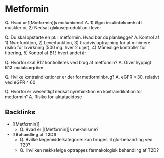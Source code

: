 # Metformin
Q. Hvad er [[Metformin]]s mekanisme?
A. 1) Øget insulinfølsomhed i muskler og 2) Nedsat glukoseproduktion i lever

Q. Du skal opstarte en pt. i metformin. Hvad bør du planlægge?
A. Kontrol af 1) Nyrefunktion, 2) Leverfunktion, 3) Gradvis optrapning for at minimere risiko for bivirkning (500 mg. hver 2 uger), 4) Månedlige kontroller for titrering, 5) Kontrol af B12 hvert andet år

Q. Hvorfor skal B12 kontrolleres ved brug af metformin?
A. Giver hyppigt B12-malabsorption

Q. Hvilke kontraindikationer er der for metforminbrug?
A. eGFR < 30, relativt ved eGFR < 60

Q. Hvorfor er væsentligt nedsat nyrefunktion en kontraindikation for metformin?
A. Risiko for laktatacidose

## Backlinks
* [[Metformin]]
	* Q. Hvad er [[Metformin]]s mekanisme?
* [[Behandling af T2D]]
	* Q. Hvilke lægemiddelkategorier kan bruges til glc-behandling ved T2D?
	* Q. I hvilken rækkefølge optrappes farmakologisk behandling af T2D?

<!-- #anki/tag/med/Endocrinology #anki/deck/Medicine #anki/tag/med/Pharmacology -->

<!-- {BearID:2970B230-C50A-4AFA-80CE-B9BD8B593AE3-24378-0000E4485D74B9CC} -->
